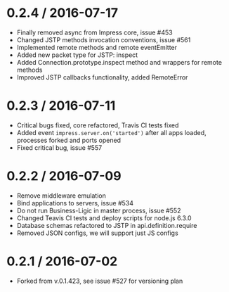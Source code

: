 0.2.4 / 2016-07-17
==================

  * Finally removed async from Impress core, issue #453
  * Changed JSTP methods invocation conventions, issue #561
  * Implemented remote methods and remote eventEmitter
  * Added new packet type for JSTP: inspect
  * Added Connection.prototype.inspect method and wrappers for remote methods
  * Improved JSTP callbacks functionality, added RemoteError

0.2.3 / 2016-07-11
==================

  * Critical bugs fixed, core refactored, Travis CI tests fixed
  * Added event `impress.server.on('started')` after all apps loaded, processes forked and ports opened
  * Fixed critical bug, issue #557

0.2.2 / 2016-07-09
==================

  * Remove middleware emulation
  * Bind applications to servers, issue #534
  * Do not run Business-Ligic in master process, issue #552
  * Changed Teavis CI tests and deploy scripts for node.js 6.3.0
  * Database schemas refactored to JSTP in api.definition.require
  * Removed JSON configs, we will support just JS configs

0.2.1 / 2016-07-02
==================

  * Forked from v.0.1.423, see issue #527 for versioning plan
